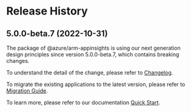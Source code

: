 # Release History
    
## 5.0.0-beta.7 (2022-10-31)

The package of @azure/arm-appinsights is using our next generation design principles since version 5.0.0-beta.7, which contains breaking changes.

To understand the detail of the change, please refer to [Changelog](https://aka.ms/js-track2-changelog).

To migrate the existing applications to the latest version, please refer to [Migration Guide](https://aka.ms/js-track2-migration-guide).

To learn more, please refer to our documentation [Quick Start](https://aka.ms/js-track2-quickstart).
